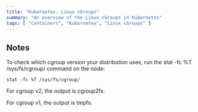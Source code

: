 ```yaml
---
title: "Kubernetes: Linux cGroups"
summary: "An overview of the Linux cGroups in Kubernetes"
tags: [ "Containers", "Kubernetes", "Linux cGroups" ]
---
```


## Notes


To check which cgroup version your distribution uses, run the stat -fc %T /sys/fs/cgroup/ command on the node:

```
stat -fc %T /sys/fs/cgroup/
```

For cgroup v2, the output is cgroup2fs.

For cgroup v1, the output is tmpfs.

